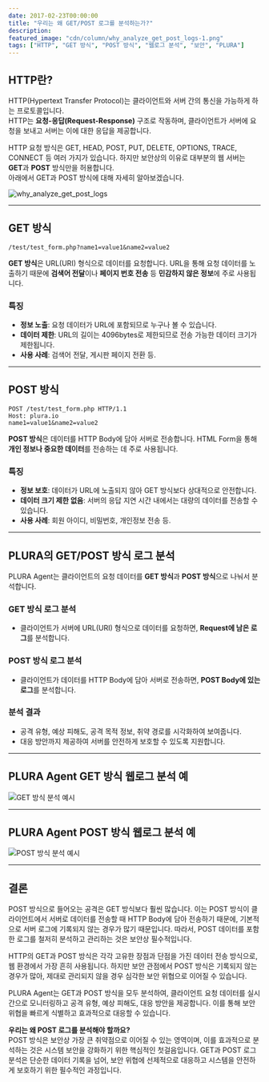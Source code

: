 ```yaml
---
date: 2017-02-23T00:00:00
title: "우리는 왜 GET/POST 로그를 분석하는가?"
description: 
featured_image: "cdn/column/why_analyze_get_post_logs-1.png"
tags: ["HTTP", "GET 방식", "POST 방식", "웹로그 분석", "보안", "PLURA"]
---
```


## HTTP란?

HTTP(Hypertext Transfer Protocol)는 클라이언트와 서버 간의 통신을 가능하게 하는 프로토콜입니다.  
HTTP는 **요청-응답(Request-Response)** 구조로 작동하며, 클라이언트가 서버에 요청을 보내고 서버는 이에 대한 응답을 제공합니다.

HTTP 요청 방식은 GET, HEAD, POST, PUT, DELETE, OPTIONS, TRACE, CONNECT 등 여러 가지가 있습니다. 하지만 보안상의 이유로 대부분의 웹 서버는 **GET**과 **POST** 방식만을 허용합니다.  
아래에서 GET과 POST 방식에 대해 자세히 알아보겠습니다.

![why_analyze_get_post_logs](https://blog.plura.io/cdn/column/why_analyze_get_post_logs-1.png)
<!--more-->
---

## GET 방식

```plaintext
/test/test_form.php?name1=value1&name2=value2
```

**GET 방식**은 URL(URI) 형식으로 데이터를 요청합니다. URL을 통해 요청 데이터를 노출하기 때문에 **검색어 전달**이나 **페이지 번호 전송** 등 **민감하지 않은 정보**에 주로 사용됩니다.  

### 특징
- **정보 노출**: 요청 데이터가 URL에 포함되므로 누구나 볼 수 있습니다.  
- **데이터 제한**: URL의 길이는 4096bytes로 제한되므로 전송 가능한 데이터 크기가 제한됩니다.  
- **사용 사례**: 검색어 전달, 게시판 페이지 전환 등.

---

## POST 방식

```plaintext
POST /test/test_form.php HTTP/1.1
Host: plura.io
name1=value1&name2=value2
```

**POST 방식**은 데이터를 HTTP Body에 담아 서버로 전송합니다. HTML Form을 통해 **개인 정보나 중요한 데이터**를 전송하는 데 주로 사용됩니다.  

### 특징
- **정보 보호**: 데이터가 URL에 노출되지 않아 GET 방식보다 상대적으로 안전합니다.  
- **데이터 크기 제한 없음**: 서버의 응답 지연 시간 내에서는 대량의 데이터를 전송할 수 있습니다.  
- **사용 사례**: 회원 아이디, 비밀번호, 개인정보 전송 등.

---

## PLURA의 GET/POST 방식 로그 분석

PLURA Agent는 클라이언트의 요청 데이터를 **GET 방식**과 **POST 방식**으로 나눠서 분석합니다.  

### GET 방식 로그 분석
- 클라이언트가 서버에 URL(URI) 형식으로 데이터를 요청하면, **Request에 남은 로그**를 분석합니다.

### POST 방식 로그 분석
- 클라이언트가 데이터를 HTTP Body에 담아 서버로 전송하면, **POST Body에 있는 로그**를 분석합니다.

### 분석 결과
- 공격 유형, 예상 피해도, 공격 목적 정보, 취약 경로를 시각화하여 보여줍니다.  
- 대응 방안까지 제공하여 서버를 안전하게 보호할 수 있도록 지원합니다.

---

## PLURA Agent GET 방식 웹로그 분석 예

![GET 방식 분석 예시](https://github.com/user-attachments/assets/3394cebf-62da-4adc-9067-cf6597c71b27)

---

## PLURA Agent POST 방식 웹로그 분석 예

![POST 방식 분석 예시](https://github.com/user-attachments/assets/37861a64-828c-49ea-9c5a-bfc8ee320726)

---

## 결론

POST 방식으로 들어오는 공격은 GET 방식보다 훨씬 많습니다. 이는 POST 방식이 클라이언트에서 서버로 데이터를 전송할 때 HTTP Body에 담아 전송하기 때문에, 기본적으로 서버 로그에 기록되지 않는 경우가 많기 때문입니다. 따라서, POST 데이터를 포함한 로그를 철저히 분석하고 관리하는 것은 보안상 필수적입니다.

HTTP의 GET과 POST 방식은 각각 고유한 장점과 단점을 가진 데이터 전송 방식으로, 웹 환경에서 가장 흔히 사용됩니다. 하지만 보안 관점에서 POST 방식은 기록되지 않는 경우가 많아, 제대로 관리되지 않을 경우 심각한 보안 위협으로 이어질 수 있습니다.

PLURA Agent는 GET과 POST 방식을 모두 분석하여, 클라이언트 요청 데이터를 실시간으로 모니터링하고 공격 유형, 예상 피해도, 대응 방안을 제공합니다. 이를 통해 보안 위협을 빠르게 식별하고 효과적으로 대응할 수 있습니다.

**우리는 왜 POST 로그를 분석해야 할까요?**  
POST 방식은 보안상 가장 큰 취약점으로 이어질 수 있는 영역이며, 이를 효과적으로 분석하는 것은 시스템 보안을 강화하기 위한 핵심적인 첫걸음입니다. GET과 POST 로그 분석은 단순한 데이터 기록을 넘어, 보안 위협에 선제적으로 대응하고 시스템을 안전하게 보호하기 위한 필수적인 과정입니다.
